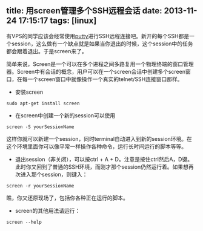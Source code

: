 title: 用screen管理多个SSH远程会话
date: 2013-11-24 17:15:17
tags: [linux]
---

有VPS的同学应该会经常使用[putty](http://www.chiark.greenend.org.uk/~sgtatham/putty/)进行SSH远程连接吧。新开的每个SSH都是一个session，这么做有一个缺点就是如果当你退出的时候，这个session中的任务都会跟着退出。于是screen来了。  

<!--more-->

简单来说，Screen是一个可以在多个进程之间多路复用一个物理终端的窗口管理器。Screen中有会话的概念，用户可以在一个screen会话中创建多个screen窗口，在每一个screen窗口中就像操作一个真实的telnet/SSH连接窗口那样。

* 安装screen  
```
sudo apt-get install screen
```  

* 在screen中创建一个新的session可以使用  
```
screen -S yourSessionName
```
这样你就可以新建一个session，同时terminal自动进入到新的session环境。在这个环境里面你可以像平常一样操作各种命令，运行长时间运行的脚本等等。  

* 退出session（非关闭），可以按ctrl + A + D。注意是按住ctrl然后A，D键。此时你又回到了普通的SSH环境，而刚才那个session仍然运行着。如果想再次进入那个session，则键入：
```
screen -r yourSessionName
```
瞧，你又还原现场了，包括你各种正在运行的脚本。

* screen的其他用法请运行：
```
screen --help
```


